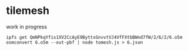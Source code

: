 # tilemesh

work in progress

```
ipfs get QmNPkqYfis1XV2CcAyE9ByttxGnvvtVJ4VfFXtbBWnd7fW/2/6/2/6.o5m
osmconvert 6.o5m --out-pbf | node tomesh.js > 6.json
```

